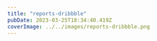 ```yaml
---
title: "reports-dribbble"
pubDate: 2023-03-25T18:34:40.419Z
coverImage: ../../images/reports-dribbble.png
---
```

